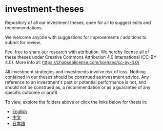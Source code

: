 # investment-theses
Repository of all our investment theses, open for all to suggest edits and recommendations.

We welcome anyone with suggestions for improvements / additions to submit for review.

Feel free to share our research with attribution. We hereby license all of these theses under Creative Commons Attribution 4.0 International (CC-BY-4.0).
More info at: https://choosealicense.com/licenses/cc-by-4.0/

All investment strategies and investments involve risk of loss. Nothing contained in our theses should be construed as investment advice. Any reference to an investment's past or potential performance is not, and should not be construed as, a recommendation or as a guarantee of any specific outcome or profit.

To view, explore the folders above or click the links below for thesis in:

- [English](https://github.com/sinoglobalcap/investment-theses/tree/main/english)
- [中文](https://github.com/sinoglobalcap/investment-theses/tree/main/%E4%B8%AD%E6%96%87)
- [日本語](https://github.com/sinoglobalcap/investment-theses/tree/main/%E6%97%A5%E6%9C%AC%E8%AA%9E)
